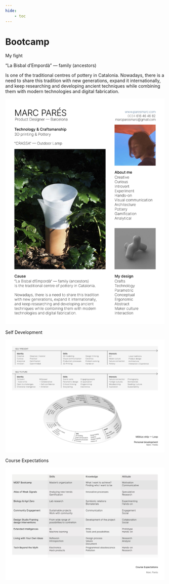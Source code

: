 ```yaml
---
hide:
    - toc
---
```


# Bootcamp

My fight

“La Bisbal d’Empordà” — family (ancestors)

Is one of the traditional centres of pottery in Catalonia.
Nowadays, there is a need to share this tradition with new generations, expand it internationally, and keep researching and developing ancient techniques while combining them with modern technologies and digital fabrication.

![](../images/MarcPares_MyFight.jpg)


Self Development

![](../images/MarcPares_SelfDevelop.jpg)

Course Expectations


![](../images/MarcPares_CourseExpectations.jpg)
